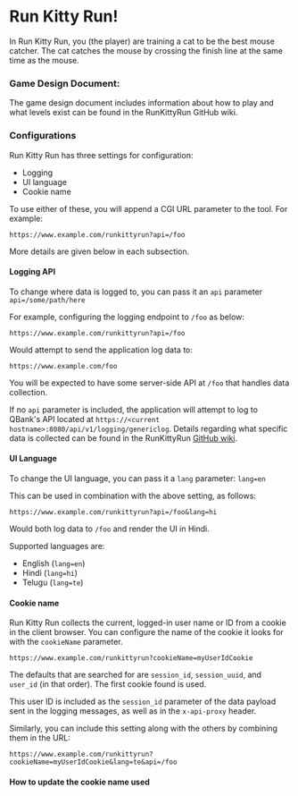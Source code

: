 # Run Kitty Run!

In Run Kitty Run, you (the player) are training a cat to be the best mouse catcher. The cat catches the mouse by crossing the finish line at the same time as the mouse.

### Game Design Document:
The game design document includes information about how to play and what levels exist can be found in the RunKittyRun GitHub wiki.

### Configurations
Run Kitty Run has three settings for configuration:

* Logging
* UI language
* Cookie name

To use either of these, you will append a CGI URL parameter to the tool. For example:

```
https://www.example.com/runkittyrun?api=/foo
```

More details are given below in each subsection.

#### Logging API
To change where data is logged to, you can pass it an `api` parameter  
`api=/some/path/here`

For example, configuring the logging endpoint to `/foo` as below:

```
https://www.example.com/runkittyrun?api=/foo
```

Would attempt to send the application log data to:

```
https://www.example.com/foo
```

You will be expected to have some server-side API at `/foo` that handles data collection.

If no `api` parameter is included, the application will attempt to log to QBank's API located at `https://<current hostname>:8080/api/v1/logging/genericlog`. Details regarding what specific data is collected can be found in the RunKittyRun [GitHub wiki](https://github.com/CLIxIndia-Dev/runkittyrun/wiki/Run-Kitty-Run-Logging).

#### UI Language
To change the UI language, you can pass it a `lang` parameter:
`lang=en`

This can be used in combination with the above setting, as follows:

```
https://www.example.com/runkittyrun?api=/foo&lang=hi
```

Would both log data to `/foo` and render the UI in Hindi.

Supported languages are:

* English (`lang=en`)
* Hindi (`lang=hi`)
* Telugu (`lang=te`)

#### Cookie name
Run Kitty Run collects the current, logged-in user name or ID from a cookie in the client browser. You can configure the name of the cookie it looks for with the `cookieName` parameter.

```
https://www.example.com/runkittyrun?cookieName=myUserIdCookie
```

The defaults that are searched for are `session_id`, `session_uuid`, and `user_id` (in that order). The first cookie found is used.

This user ID is included as the `session_id` parameter of the data payload sent in the logging messages, as well as in the `x-api-proxy` header.

Similarly, you can include this setting along with the others by combining them in the URL:

```
https://www.example.com/runkittyrun?cookieName=myUserIdCookie&lang=te&api=/foo
```
#### How to update the cookie name used
